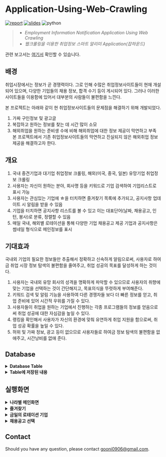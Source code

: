 # Application-Using-Web-Crawling

[![report](https://img.shields.io/badge/Report-brightgreen.svg)](./Report/report.pdf)
[![slides](https://img.shields.io/badge/Presentation-Slides-red.svg)](./Report/slides.ppt)
![python](https://img.shields.io/badge/Python-FFE135?style=flat&logo=Python&logoColor=#3776AB)

> - *Employment Information Notification Application Using Web Crawling*
> - *웹크롤링을 이용한 취업정보 스마트 알리미 Application(잡하운드)*

관련 보고서는 [여기서](./Report) 확인할 수 있습니다.

## 배경
취업시장에서는 정보가 곧 경쟁력이다. 그로 인해 수많은 취업정보사이트들이 현재 개설되어 있으며, 다양한 기업들의 채용 정보, 합격 수기 등이 게시되어 있다. 그러나 이러한 사이트들을 이용함에 있어서 대부분의 사람들이 불편함을 느낀다. 

본 프로젝트는 아래와 같이 현 취업정보사이트들의 문제점을 해결하기 위해 개발되었다.
1. 가짜 구인정보 및 광고글
2. 복잡하고 원하는 정보를 찾는 데 시간 많이 소모
3. 해외취업을 원하는 준비생 수에 비해 해외취업에 대한 정보 제공이 막연하고 부족
본 프로젝트에서 기존 취업정보사이트들의 막연하고 진실되지 않은 해외취업 정보 제공을 해결하고자 한다. 

## 개요
1. 국내 중견기업과 대기업 취업정보 크롤링, 해외(미국, 중국, 일본) 유망기업 취업정보 크롤링
2. 사용자는 자신이 원하는 분야, 회사명 등을 키워드로 기업 검색하여 기업리스트로 표시 가능
3. 사용자는 관심있는 기업에 ☆을 터치하면 즐겨찾기 목록에 추가되고, 공지사항 업데이트 시 알림을 받을 수 있음
4. 기업을 터치하면 공지사항 리스트를 볼 수 있고 이는 대표단어(날짜, 채용공고, 인턴, 봉사)로 분류, 정렬할 수 있음
5. 매일 국내, 해외별 로테이션을 통해 다양한 기업 채용공고 제공
기업과 공지사항은 썸네일 형식으로 메인정보를 표시
   
## 기대효과
국내외 기업의 필요한 정보들만 추출해서 정확하고 신속하게 알림으로써, 사용자로 하여금 취업 시장 정보 탐색의 불편함을 줄여주고, 취업 성공의 목표를 달성하게 하는 것이다.

1. 사용자는 국내외 유망 회사의 성격을 명확하게 파악할 수 있으므로 사용자의 취향에 맞는 기업을 선택하는 것이 간단해지고, 목표의식을 뚜렷하게 부여해준다.
2. 키워드 검색 및 알림 기능을 사용하여 다른 경쟁자들 보다 더 빠른 정보를 얻고, 취업 준비에 있어 시간적 우위를 가질 수 있다.
3. 사용자들이 취업을 원하는 기업에서 진행하는 각종 프로그램들의 정보를 얻음으로써 취업 성공에 대한 자심감을 높일 수 있다.
4. 랭킹을 확인해서 사용자가 자신의 환경에 맞춰 유연하게 취업 지원을 함으로써, 취업 성공 확률을 높일 수 있다.
5. 허위 및 가짜 정보, 광고 등이 없으므로 사용자들로 하여금 정보 탐색의 불편함을 없애주고, 시간낭비를 없애 준다.

## Database
<details>
<summary><strong>Database Table</strong></summary>
<br>
<img src="img/database_table.png" alt="database_table.png" width="700">
</details>

<details>
<summary><strong>Table에 저장된 내용</strong></summary>
<br>
<img src="img/global_table_1.png" alt="global_table_1.png" width="700">
<br>
<img src="img/global_table_2.png" alt="global_table_2.png" width="700">
</details>

## 실행화면

<details>
<summary><strong>나라별 메인화면</strong></summary>
<br>
<img src="img/execution_1.png" alt="execution_1.png" height="500">
</details>

<details>
<summary><strong>즐겨찾기</strong></summary>
<br>
<img src="img/execution_2.png" alt="execution_2.png" height="500">
</details>

<details>
<summary><strong>금일의 로테이션 기업</strong></summary>
<br>
<img src="img/execution_3.png" alt="execution_3.png" height="500">
</details>

<details>
<summary><strong>채용공고 선택</strong></summary>
<br>
<img src="img/execution_4.png" alt="execution_4.png" height="500">
</details>


## Contact
Should you have any question, please contact gooni0906@gmail.com.


